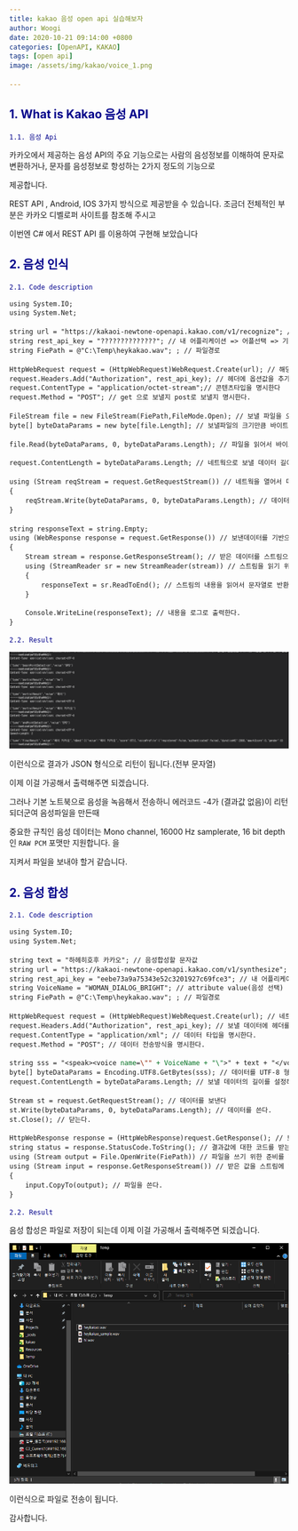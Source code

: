 ```yaml
---
title: kakao 음성 open api 실습해보자
author: Woogi
date: 2020-10-21 09:14:00 +0800
categories: [OpenAPI, KAKAO]
tags: [open api]
image: /assets/img/kakao/voice_1.png

---
```


## <span style="color:darkblue">1. What is Kakao 음성 API</span>

<span style="color:darkblue">`1.1. 음성 Api`</span>

카카오에서 제공하는 음성 API의 주요 기능으로는 사람의 음성정보를 이해하여 문자로 변환하거나, 문자를 음성정보로 항성하는 2가지 정도의 기능으로 

제공합니다.

REST API , Android, IOS 3가지 방식으로 제공받을 수 있습니다. 조금더 전체적인 부분은 카카오 디벨로퍼 사이트를 참조해 주시고 

이번엔 C# 에서 REST API 를 이용하여 구현해 보았습니다 



## <span style="color:darkblue">2. 음성 인식</span>

<span style="color:darkblue">`2.1. Code description`</span>

```jsp
using System.IO;
using System.Net;

string url = "https://kakaoi-newtone-openapi.kakao.com/v1/recognize"; // HOST 및 URL
string rest_api_key = "??????????????"; // 내 어플리케이션 => 어플선택 => 기본정보의 앱 키 > REST Key 값 부여            
string FiePath = @"C:\Temp\heykakao.wav"; ; // 파일경로

HttpWebRequest request = (HttpWebRequest)WebRequest.Create(url); // 해당 URL로 네트웍을 만든다
request.Headers.Add("Authorization", rest_api_key); // 헤더에 옵션값을 추가한다.
request.ContentType = "application/octet-stream";// 콘텐츠타입을 명시한다
request.Method = "POST"; // get 으로 보낼지 post로 보낼지 명시한다.

FileStream file = new FileStream(FiePath,FileMode.Open); // 보낼 파일을 오픈한다.
byte[] byteDataParams = new byte[file.Length]; // 보낼파일의 크기만큼 바이트배열을 만든다.
            
file.Read(byteDataParams, 0, byteDataParams.Length); // 파일을 읽어서 바이트배열에 데이터를 넣는다.

request.ContentLength = byteDataParams.Length; // 네트웍으로 보낼 데이터 길이를 명시한다.

using (Stream reqStream = request.GetRequestStream()) // 네트웍을 열어서 데이터를 보낸다.
{
    reqStream.Write(byteDataParams, 0, byteDataParams.Length); // 데이터 쓰기
}
            
string responseText = string.Empty;
using (WebResponse response = request.GetResponse()) // 보낸데이터를 기반으로 받는다
{ 
    Stream stream = response.GetResponseStream(); // 받은 데이터를 스트림으로 쓴다
    using (StreamReader sr = new StreamReader(stream)) // 스트림을 읽기 위해 리더를 오픈한다.
    {
        responseText = sr.ReadToEnd(); // 스트림의 내용을 읽어서 문자열로 반환해준다.
    }

    Console.WriteLine(responseText); // 내용을 로그로 출력한다.
}
```

<span style="color:darkblue">`2.2. Result`</span>

![img](/assets/img/kakao/voice_1.png)

이런식으로 결과가 JSON 형식으로 리턴이 됩니다.(전부 문자열)

이제 이걸 가공해서 출력해주면 되겠습니다.

그러나 기본 노트북으로 음성을 녹음해서 전송하니 에러코드 -4가 (결과값 없음)이 리턴되더군여 음성파일을 만든때 

중요한 규칙인  음성 데이터는 Mono channel, 16000 Hz samplerate, 16 bit depth인 `RAW PCM` 포맷만 지원합니다. 을 

지켜서 파일을 보내야 할거 같습니다.



## <span style="color:darkblue">2. 음성 합성</span>

<span style="color:darkblue">`2.1. Code description`</span>

```jsp
using System.IO;
using System.Net;

string text = "하헤히호후 카카오"; // 음성합성할 문자값
string url = "https://kakaoi-newtone-openapi.kakao.com/v1/synthesize"; // HOST 및 URL
string rest_api_key = "eebe73a9a75343e52c3201927c69fce3"; // 내 어플리케이션 => 어플선택 => 기본정보의 앱 키 > REST Key 값 부여
string VoiceName = "WOMAN_DIALOG_BRIGHT"; // attribute value(음성 선택)
string FiePath = @"C:\Temp\heykakao.wav"; ; // 파일경로

HttpWebRequest request = (HttpWebRequest)WebRequest.Create(url); // 네트웍을 만든다.
request.Headers.Add("Authorization", rest_api_key); // 보낼 데이터에 헤더를 추가한다.
request.ContentType = "application/xml"; // 데이터 타입을 명시한다.
request.Method = "POST"; // 데이터 전송방식을 명시한다.

string sss = "<speak><voice name=\"" + VoiceName + "\">" + text + "</voice></speak>"; // 보낼 데이터를 xml 형식으로 만들어주고
byte[] byteDataParams = Encoding.UTF8.GetBytes(sss); // 데이터를 UTF-8 형식의 바이트 배열로 변환시켜준다.
request.ContentLength = byteDataParams.Length; // 보낼 데이터의 길이를 설정해준다.

Stream st = request.GetRequestStream(); // 데이터를 보낸다
st.Write(byteDataParams, 0, byteDataParams.Length); // 데이터를 쓴다.
st.Close(); // 닫는다.

HttpWebResponse response = (HttpWebResponse)request.GetResponse(); // 보낸거에 대한 응답을 받는다.
string status = response.StatusCode.ToString(); // 결과값에 대한 코드를 받는다.
using (Stream output = File.OpenWrite(FiePath)) // 파일을 쓰기 위한 준비를 한다(지정한 파일경로)
using (Stream input = response.GetResponseStream()) // 받은 값을 스트림에 넣는다.
{
    input.CopyTo(output); // 파일을 쓴다. 
}
```

<span style="color:darkblue">`2.2. Result`</span>

음성 합성은 파일로 저장이 되는데 이제 이걸 가공해서 출력해주면 되겠습니다.

![img](/assets/img/kakao/voice_2.png)

이런식으로 파일로 전송이 됩니다.

감사합니다.